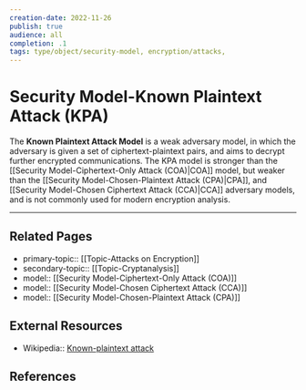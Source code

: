 ```yaml
---
creation-date: 2022-11-26
publish: true
audience: all
completion: .1
tags: type/object/security-model, encryption/attacks,
---
```

# Security Model-Known Plaintext Attack (KPA)
The **Known Plaintext Attack Model** is a weak adversary model, in which the adversary is given a set of ciphertext-plaintext pairs, and aims to decrypt further encrypted communications. The KPA model is stronger than the [[Security Model-Ciphertext-Only Attack (COA)|COA]] model, but weaker than the [[Security Model-Chosen-Plaintext Attack (CPA)|CPA]], and [[Security Model-Chosen Ciphertext Attack (CCA)|CCA]] adversary models, and is not commonly used for modern encryption analysis.

---
## Related Pages
- primary-topic:: [[Topic-Attacks on Encryption]]
- secondary-topic:: [[Topic-Cryptanalysis]]
- model:: [[Security Model-Ciphertext-Only Attack (COA)]]
- model:: [[Security Model-Chosen Ciphertext Attack (CCA)]]
- model:: [[Security Model-Chosen-Plaintext Attack (CPA)]]

## External Resources
- Wikipedia:: [Known-plaintext attack](https://en.wikipedia.org/wiki/Known-plaintext_attack)

## References